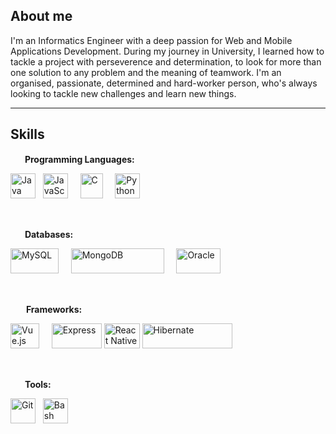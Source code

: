 ## About me

I'm an Informatics Engineer with a deep passion for Web and Mobile Applications Development. During my journey in University, I learned how to tackle a project with perseverence and determination, to look for more than one solution to any problem and the meaning of teamwork. I'm an organised, passionate, determined and hard-worker person, who's always looking to tackle new challenges and learn new things.

<hr>

## Skills

<img src="https://cdn2.iconfinder.com/data/icons/font-awesome/1792/code-512.png" width="15" height="15">&nbsp; **Programming Languages:**

   <img src="https://upload.wikimedia.org/wikipedia/pt/3/30/Java_programming_language_logo.svg" width="40" height="40" title="Java"> &nbsp;
   <img src="https://upload.wikimedia.org/wikipedia/commons/thumb/9/99/Unofficial_JavaScript_logo_2.svg/600px-Unofficial_JavaScript_logo_2.svg.png" width="40" height="40" title="JavaScript"> &nbsp;&nbsp;&nbsp;
   <img src="https://upload.wikimedia.org/wikipedia/commons/1/19/C_Logo.png" width="36" height="40" title="C"> &nbsp;&nbsp;&nbsp;
   <img src="https://raw.githubusercontent.com/learnbr/python/master/logo.png" width="40" height="40" title="Python">
   
 <br />
 
<img src="https://utils.antoniocampos.net/img/logo.png" width="15" height="15">&nbsp; **Databases:**

   <img src="https://upload.wikimedia.org/wikipedia/fr/thumb/6/62/MySQL.svg/1280px-MySQL.svg.png" width="77" height="40" title="MySQL"> &nbsp;&nbsp;&nbsp;
   <img src="https://upload.wikimedia.org/wikipedia/commons/thumb/9/93/MongoDB_Logo.svg/1200px-MongoDB_Logo.svg.png" width="149" height="40" title="MongoDB"> &nbsp;&nbsp;&nbsp;
   <img src="https://logosmarcas.net/wp-content/uploads/2020/09/Oracle-Logo.png" width="71" height="40" title="Oracle">

<br />

<img src="https://encrypted-tbn0.gstatic.com/images?q=tbn:ANd9GcRHia5YiXQJmz0ikKGigWvle-effRlbgDgiTTqvrHioJmYKFCIgNMhJruT1U_wzGpG9m5I&usqp=CAU" width="17" height="15">&nbsp; **Frameworks:**

   <img src="https://upload.wikimedia.org/wikipedia/commons/thumb/9/95/Vue.js_Logo_2.svg/1184px-Vue.js_Logo_2.svg.png" width="46" height="40" title="Vue.js"> &nbsp;&nbsp;&nbsp;
   <img src="https://i2.wp.com/www.jacobsoft.com.mx/wp-content/uploads/2020/04/node-js-736399_960_720-2.png?fit=960%2C480&ssl=1" width="80" height="40" title="Express">
   <img src="https://upload.wikimedia.org/wikipedia/commons/thumb/a/a7/React-icon.svg/1200px-React-icon.svg.png" width="57" height="40" title="React Native">
   <img src="https://upload.wikimedia.org/wikipedia/commons/2/22/Hibernate_logo_a.png" width="144" height="40" title="Hibernate">

<br />

<img src="https://image.flaticon.com/icons/png/512/40/40031.png" width="15" height="15">&nbsp; **Tools:**

   <img src="https://upload.wikimedia.org/wikipedia/commons/thumb/3/3f/Git_icon.svg/1200px-Git_icon.svg.png" width="40" height="40" title="Git"> &nbsp;
   <img src="https://upload.wikimedia.org/wikipedia/commons/thumb/4/4b/Bash_Logo_Colored.svg/1024px-Bash_Logo_Colored.svg.png" width="40" height="40" title="Bash">



<!--
**Nimbus79/Nimbus79** is a ✨ _special_ ✨ repository because its `README.md` (this file) appears on your GitHub profile.

Here are some ideas to get you started:

- 🔭 I’m currently working on ...
- 🌱 I’m currently learning ...
- 👯 I’m looking to collaborate on ...
- 🤔 I’m looking for help with ...
- 💬 Ask me about ...
- 📫 How to reach me: ...
- 😄 Pronouns: ...
- ⚡ Fun fact: ...
-->
